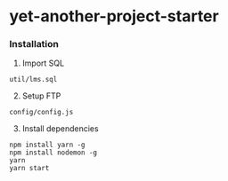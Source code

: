 # yet-another-project-starter

### Installation
1. Import SQL
```shell script
util/lms.sql
```

2. Setup FTP
```
config/config.js
```

3. Install dependencies
```shell script
npm install yarn -g
npm install nodemon -g
yarn
yarn start
```